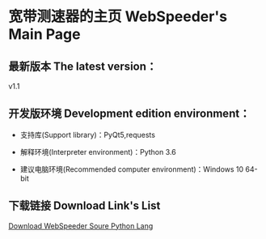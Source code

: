 # 宽带测速器的主页 WebSpeeder's Main Page

## 最新版本 The latest version：

v1.1

## 开发版环境 Development edition environment：

- 支持库(Support library)：PyQt5,requests 

- 解释环境(Interpreter environment)：Python 3.6

- 建议电脑环境(Recommended computer environment)：Windows 10 64-bit

## 下载链接 Download Link's List

<a href="webspeeder_v1.1_dev.py">Download WebSpeeder Soure Python Lang</a>
